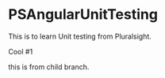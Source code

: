 # PSAngularUnitTesting
This is to learn Unit testing from Pluralsight.


Cool #1 

this is from child branch.